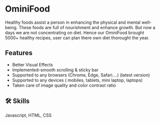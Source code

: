 # OminiFood
Healthy foods assist a person in enhancing the physical 
and mental well-being. These foods are full of nourishment 
and enhance growth. But now a days we are not concentrating 
on diet. Hence our OminiFood brought 5000+ healthy recipes, user can plan 
there own diet thorought the year.

## Features

- Better Visual Effects
- Implemented-smooth scrolling & sticky bar
- Supported to any browsers (Chrome, Edge, Safari....) (latest version)
- Supported to any devices ( mobiles, tablets, mini laptop, laptops)
- Taken care of image quality and color contrast ratio

## 🛠 Skills
Javascript, HTML, CSS





